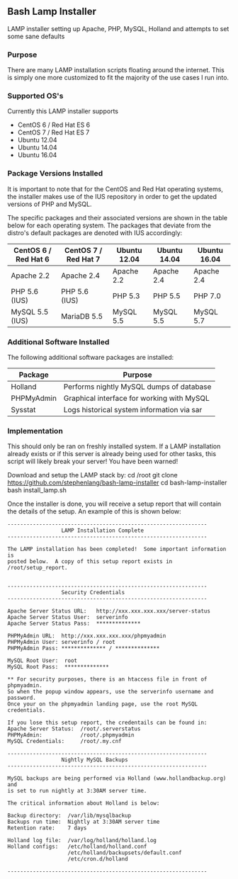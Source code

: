 ## Bash Lamp Installer

LAMP installer setting up Apache, PHP, MySQL, Holland and attempts to set some sane defaults

### Purpose

There are many LAMP installation scripts floating around the internet.  This is simply one more customized to fit the majority of the use cases I run into.

### Supported OS's

Currently this LAMP installer supports
- CentOS 6 / Red Hat ES 6
- CentOS 7 / Red Hat ES 7
- Ubuntu 12.04
- Ubuntu 14.04
- Ubuntu 16.04

### Package Versions Installed

It is important to note that for the CentOS and Red Hat operating systems, the installer makes use of the IUS repository in order to get the updated versions of PHP and MySQL.  

The specific packages and their associated versions are shown in the table below for each operating system.  The packages that deviate from the distro's default packages are denoted with IUS accordingly:

| CentOS 6 / Red Hat 6 | CentOS 7 / Red Hat 7 | Ubuntu 12.04 | Ubuntu 14.04 | Ubuntu 16.04 |
| -------------------- | -------------------- | ------------ | ------------ | ------------ |
| Apache 2.2           | Apache 2.4           | Apache 2.2   | Apache 2.4   | Apache 2.4   |
| PHP 5.6 (IUS)        | PHP 5.6 (IUS)        | PHP 5.3      | PHP 5.5      | PHP 7.0      |
| MySQL 5.5 (IUS)      | MariaDB 5.5          | MySQL 5.5    | MySQL 5.5    | MySQL 5.7    |

### Additional Software Installed

The following additional software packages are installed:

| Package              | Purpose                                    |
| -------------------- | ------------------------------------------ |
| Holland              | Performs nightly MySQL dumps of database   |
| PHPMyAdmin           | Graphical interface for working with MySQL |
| Sysstat              | Logs historical system information via sar |

### Implementation

This should only be ran on freshly installed system.  If a LAMP installation already exists or if this server is already being used for other tasks, this script will likely break your server!  You have been warned!

Download and setup the LAMP stack by:
	cd /root
	git clone https://github.com/stephenlang/bash-lamp-installer
	cd bash-lamp-installer
	bash install_lamp.sh

Once the installer is done, you will receive a setup report that will contain the details of the setup.  An example of this is shown below:

	---------------------------------------------------------------
	                 LAMP Installation Complete
	---------------------------------------------------------------

	The LAMP installation has been completed!  Some important information is
	posted below.  A copy of this setup report exists in /root/setup_report.


	---------------------------------------------------------------
	                 Security Credentials
	---------------------------------------------------------------

	Apache Server Status URL:   http://xxx.xxx.xxx.xxx/server-status
	Apache Server Status User:  serverinfo
	Apache Server Status Pass:  **************

	PHPMyAdmin URL:  http://xxx.xxx.xxx.xxx/phpmyadmin
	PHPMyAdmin User: serverinfo / root
	PHPMyAdmin Pass: ************** / **************

	MySQL Root User:  root 
	MySQL Root Pass:  **************

	** For security purposes, there is an htaccess file in front of phpmyadmin.
	So when the popup window appears, use the serverinfo username and password. 
	Once your on the phpmyadmin landing page, use the root MySQL credentials.

	If you lose this setup report, the credentails can be found in:
	Apache Server Status:  /root/.serverstatus
	PHPMyAdmin:            /root/.phpmyadmin
	MySQL Credentials:     /root/.my.cnf

	---------------------------------------------------------------
	                 Nightly MySQL Backups
	---------------------------------------------------------------

	MySQL backups are being performed via Holland (www.hollandbackup.org) and
	is set to run nightly at 3:30AM server time.  

	The critical information about Holland is below:

	Backup directory:  /var/lib/mysqlbackup
	Backups run time:  Nightly at 3:30AM server time
	Retention rate:    7 days

	Holland log file:  /var/log/holland/holland.log
	Holland configs:   /etc/holland/holland.conf
	                   /etc/holland/backupsets/default.conf
	                   /etc/cron.d/holland
	
	---------------------------------------------------------------

